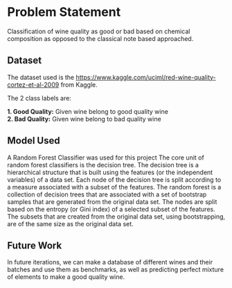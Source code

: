 # Problem Statement 
Classification of wine quality as good or bad based on chemical composition as opposed to the classical note based approached.
## Dataset

The dataset used is the https://www.kaggle.com/uciml/red-wine-quality-cortez-et-al-2009 from Kaggle.

The 2 class labels are:
<br>

**1. Good Quality:** Given wine belong to good quality wine
<br>
**2. Bad Quality:** Given wine belong to bad quality wine


## Model Used
 
A Random Forest Classifier was used for this project 
The core unit of random forest classifiers is the decision tree. The decision tree is a hierarchical structure that is built using the features (or the independent variables) of a data set. Each node of the decision tree is split according to a measure associated with a subset of the features. The random forest is a collection of decision trees that are associated with a set of bootstrap samples that are generated from the original data set. The nodes are split based on the entropy (or Gini index) of a selected subset of the features. The subsets that are created from the original data set, using bootstrapping, are of the same size as the original data set. 

## Future Work
In future iterations, we can make a database of different wines and their batches and use them as benchmarks, as well as predicting perfect mixture of elements to make a good quality wine.
